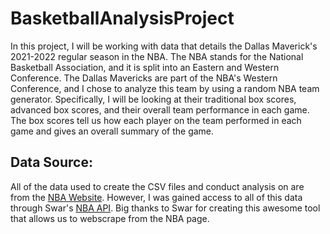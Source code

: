 # BasketballAnalysisProject

In this project, I will be working with data that details the Dallas Maverick's 2021-2022 regular season in the NBA. The NBA stands for the National Basketball Association, and it is split into an Eastern and Western Conference. The Dallas Mavericks are part of the NBA's Western Conference, and I chose to analyze this team by using a random NBA team generator. Specifically, I will be looking at their traditional box scores, advanced box scores, and their overall team performance in each game. The box scores tell us how each player on the team performed in each game and gives an overall summary of the game. 
## Data Source:

All of the data used to create the CSV files and conduct analysis on are from the [NBA Website](https://www.nba.com/). However, I was gained access to all of this data through Swar's [NBA API](https://github.com/swar/nba_api). Big thanks to Swar for creating this awesome tool that allows us to webscrape from the NBA page. 
